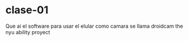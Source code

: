 # clase-01

Que ai
el software para usar el elular como camara se llama droidcam
the nyu ability proyect
